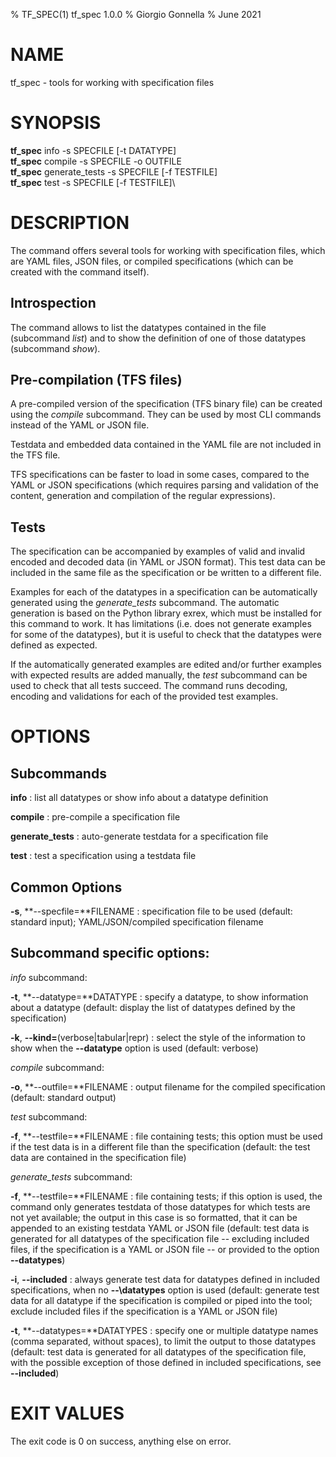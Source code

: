 % TF\_SPEC(1) tf\_spec 1.0.0
% Giorgio Gonnella
% June 2021

# NAME

tf\_spec - tools for working with specification files

# SYNOPSIS

**tf\_spec** info -s SPECFILE [-t DATATYPE]\
**tf\_spec** compile -s SPECFILE -o OUTFILE\
**tf\_spec** generate\_tests -s SPECFILE [-f TESTFILE]\
**tf\_spec** test -s SPECFILE [-f TESTFILE]\

# DESCRIPTION

The command offers several tools for working with specification
files, which are YAML files, JSON files, or compiled specifications
(which can be created with the command itself).

## Introspection

The command allows to list the datatypes contained in the file
(subcommand *list*) and to show the definition of one of those datatypes
(subcommand *show*).

## Pre-compilation (TFS files)

A pre-compiled version of the specification (TFS binary file) can be created
using the *compile* subcommand. They can be used by most CLI commands instead
of the YAML or JSON file.

Testdata and embedded data contained in the YAML file are not included in the
TFS file.

TFS specifications can be faster to load in some cases, compared
to the YAML or JSON specifications (which requires parsing and validation of the
content, generation and compilation of the regular expressions).

## Tests

The specification can be accompanied by examples of valid and invalid encoded
and decoded data (in YAML or JSON format). This test data can be included
in the same file as the specification or be written to a different file.

Examples for each of the datatypes in a specification can be automatically
generated using the *generate_tests* subcommand. The automatic generation
is based on the Python library exrex, which must be installed for this command
to work. It has limitations (i.e. does not generate examples for some of the
datatypes), but it is useful to check that the datatypes were defined as
expected.

If the automatically generated examples are edited and/or further examples
with expected results are added manually, the *test* subcommand can be
used to check that all tests succeed. The command runs decoding,
encoding and validations for each of the provided test examples.

# OPTIONS

## Subcommands

**info**
: list all datatypes or show info about a datatype definition

**compile**
: pre-compile a specification file

**generate\_tests**
: auto-generate testdata for a specification file

**test**
: test a specification using a testdata file

## Common Options

**-s**, **\-\-specfile=**FILENAME
: specification file to be used (default: standard input);
  YAML/JSON/compiled specification filename

## Subcommand specific options:

*info* subcommand:

**-t**, **\-\-datatype=**DATATYPE
: specify a datatype, to show information about a datatype
  (default: display the list of datatypes defined by the specification)

**-k**, **\-\-kind=**(verbose|tabular|repr)
: select the style of the information to show when the **\-\-datatype**
option is used (default: verbose)

*compile* subcommand:

**-o**, **\-\-outfile=**FILENAME
: output filename for the compiled specification
  (default: standard output)

*test* subcommand:

**-f**, **\-\-testfile=**FILENAME
: file containing tests; this option must be used if the test data is in
a different file than the specification (default: the test data are contained
in the specification file)

*generate_tests* subcommand:

**-f**, **\-\-testfile=**FILENAME
: file containing tests; if this option is used, the command only generates
testdata of those datatypes for which tests are not yet available; the output
in this case is so formatted, that it can be appended to an existing
testdata YAML or JSON file (default: test data is generated for all datatypes
of the specification file -- excluding included files, if the specification
is a YAML or JSON file -- or provided to the option **\-\-datatypes**)

**-i**, **\-\-included**
: always generate test data for datatypes defined in included specifications,
when no **-\-\datatypes** option is used (default: generate test data for all
datatype if the specification is compiled or piped into the tool;
exclude included files if the specification is a YAML or JSON file)

**-t**, **\-\-datatypes=**DATATYPES
: specify one or multiple datatype names (comma separated, without spaces),
to limit the output to those datatypes (default: test data is generated for
all datatypes of the specification file, with the possible exception of
those defined in included specifications, see **\-\-included**)

# EXIT VALUES
The exit code is 0 on success, anything else on error.

